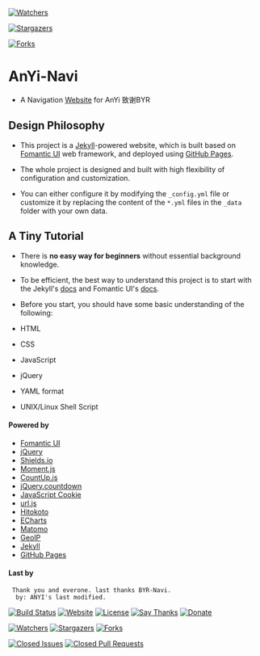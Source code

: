 


[![Watchers](https://img.shields.io/github/watchers/anyi98/anyi98.svg?style=social&label=Watch)][watch]

[![Stargazers](https://img.shields.io/github/stars/anyi98/anyi98.svg?style=social&label=Star)][star]

[![Forks](https://img.shields.io/github/forks/anyi98/anyi98.svg?style=social&label=Fork)][fork]


# AnYi-Navi
- A Navigation [Website][website] for AnYi  致谢BYR

## Design Philosophy
- This project is a [Jekyll][jekyll]-powered website, which is built based on [Fomantic UI][fomantic] web framework, and deployed using [GitHub Pages][github-pages].

- The whole project is designed and built with high flexibility of configuration and customization.
- You can either configure it by modifying the `_config.yml` file or customize it by replacing the content of the `*.yml` files in the `_data` folder with your own data.

## A Tiny Tutorial
- There is **no easy way for beginners** without essential background knowledge.
- To be efficient, the best way to understand this project is to start with the Jekyll's [docs][jekyll-doc] and Fomantic UI's [docs][fomantic-doc].

- Before you start, you should have some basic understanding of the following:

- HTML
- CSS
- JavaScript
- jQuery
- YAML format
- UNIX/Linux Shell Script


#### Powered by
- [Fomantic UI][fomantic]
- [jQuery][jquery]
- [Shields.io][shields]
- [Moment.js][moment]
- [CountUp.js][countup]
- [jQuery.countdown][countdown]
- [JavaScript Cookie][js-cookie]
- [url.js][js-url]
- [Hitokoto][hitokoto]
- [ECharts][echarts]
- [Matomo][matomo]
- [GeoIP][geoip]
- [Jekyll][jekyll]
- [GitHub Pages][github-pages]

[travis-ci]: https://travis-ci.org/anyi98/anyi98.github.io "Travis CI"
[website]: https://anyi98.github.io/ "Website"
[license]: https://github.com/anyi98/anyi98.github.io/blob/master/LICENSE "License"
[saythanks]: https://saythanks.io/to/iROCKBUNNY "Say Thanks"
[donate]: https://byr-navi.com/donate/ "Donate"
[watch]: https://github.com/anyi98/anyi98.github.io/watchers "Watchers"
[star]: https://github.com/anyi98/anyi98.github.io/stargazers "Stargazers"
[fork]: https://github.com/anyi98/anyi98.github.io/network "Forks"
[issue]: https://github.com/anyi98/anyi98.github.io/issues "Issues"
[pull]: https://github.com/anyi98/anyi98.github.io/pulls "Pull Requests"

[fomantic]: https://fomantic-ui.com/ "Fomantic UI"
[fomantic-doc]: https://fomantic-ui.com/introduction/getting-started.html "Fomantic UI Docs"
[jquery]: https://jquery.com/ "jQuery"
[shields]: https://shields.io/ "Shields.io"
[moment]: https://momentjs.com/ "Moment.js"
[countup]: https://inorganik.github.io/countUp.js/ "CountUp.js"
[countdown]: https://hilios.github.io/jQuery.countdown/ "The Final Countdown plugin for jQuery"
[js-cookie]: https://github.com/js-cookie/js-cookie "JavaScript Cookie"
[js-url]: https://github.com/websanova/js-url "url.js"
[hitokoto]: https://hitokoto.cn/api "Hitokoto"
[echarts]: http://echarts.baidu.com/ "ECharts"
[matomo]: https://matomo.org/ "Matomo"
[geoip]: https://www.maxmind.com/ "GeoIP"
[jekyll]: https://jekyllrb.com/ "Jekyll"
[jekyll-doc]: https://jekyllrb.com/docs/home/ "Jekyll Docs"
[github-pages]: https://pages.github.com/ "GitHub Pages"

#### Last by
     Thank you and everone. last thanks BYR-Navi. 
      by: ANYI's last modified.



[![Build Status](https://travis-ci.org/anyi98/anyi98.github.io.svg)][travis-ci]
[![Website](https://img.shields.io/website-up-down-green-red/https/anyi98.github.io.svg)][website]
[![License](https://img.shields.io/github/license/anyi98/anyi98.svg)][license]
[![Say Thanks](https://img.shields.io/badge/Say-Thanks!-1EAEDB.svg)][saythanks]
[![Donate](https://img.shields.io/badge/Donate-Coffee-A5673F.svg)][donate]

[![Watchers](https://img.shields.io/github/watchers/anyi98/anyi98.svg?style=social&label=Watch)][watch]
[![Stargazers](https://img.shields.io/github/stars/anyi98/anyi98.svg?style=social&label=Star)][star]
[![Forks](https://img.shields.io/github/forks/anyi98/anyi98.svg?style=social&label=Fork)][fork]

[![Closed Issues](https://img.shields.io/github/issues-closed/BYR-Navi/BYR-Navi.svg)][issue]
[![Closed Pull Requests](https://img.shields.io/github/issues-pr-closed/BYR-Navi/BYR-Navi.svg)][pull]
